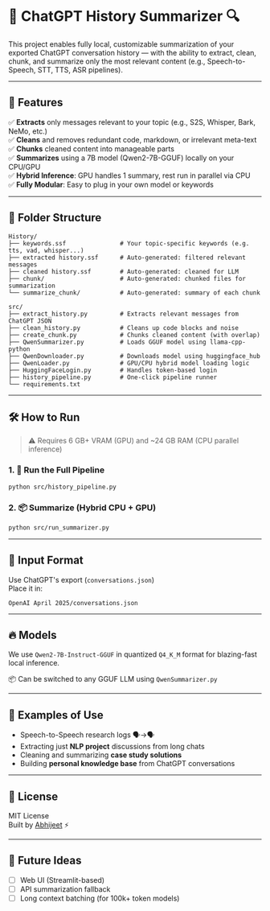 
# 🧠 ChatGPT History Summarizer 🔍

This project enables fully local, customizable summarization of your exported ChatGPT conversation history — with the ability to extract, clean, chunk, and summarize only the most relevant content (e.g., Speech-to-Speech, STT, TTS, ASR pipelines).

---

## 🚀 Features

✅ **Extracts** only messages relevant to your topic (e.g., S2S, Whisper, Bark, NeMo, etc.)  
✅ **Cleans** and removes redundant code, markdown, or irrelevant meta-text  
✅ **Chunks** cleaned content into manageable parts  
✅ **Summarizes** using a 7B model (Qwen2-7B-GGUF) locally on your CPU/GPU  
✅ **Hybrid Inference**: GPU handles 1 summary, rest run in parallel via CPU  
✅ **Fully Modular**: Easy to plug in your own model or keywords

---

## 🧩 Folder Structure

```
History/
├── keywords.ssf               # Your topic-specific keywords (e.g. tts, vad, whisper...)
├── extracted history.ssf      # Auto-generated: filtered relevant messages
├── cleaned history.ssf        # Auto-generated: cleaned for LLM
├── chunk/                     # Auto-generated: chunked files for summarization
└── summarize_chunk/           # Auto-generated: summary of each chunk
```

```
src/
├── extract_history.py         # Extracts relevant messages from ChatGPT JSON
├── clean_history.py           # Cleans up code blocks and noise
├── create_chunk.py            # Chunks cleaned content (with overlap)
├── QwenSummarizer.py          # Loads GGUF model using llama-cpp-python
├── QwenDownloader.py          # Downloads model using huggingface_hub
├── QwenLoader.py              # GPU/CPU hybrid model loading logic
├── HuggingFaceLogin.py        # Handles token-based login
├── history_pipeline.py        # One-click pipeline runner
└── requirements.txt
```

---

## 🛠 How to Run

> ⚠️ Requires 6 GB+ VRAM (GPU) and ~24 GB RAM (CPU parallel inference)

### 1. 🧹 Run the Full Pipeline
```bash
python src/history_pipeline.py
```

### 2. 📦 Summarize (Hybrid CPU + GPU)
```bash
python src/run_summarizer.py
```

---

## 📂 Input Format

Use ChatGPT's export (`conversations.json`)  
Place it in:  
```plaintext
OpenAI April 2025/conversations.json
```

---

## 🔥 Models

We use `Qwen2-7B-Instruct-GGUF` in quantized `Q4_K_M` format for blazing-fast local inference.

📦 Can be switched to any GGUF LLM using `QwenSummarizer.py`

---

## 🧠 Examples of Use

- Speech-to-Speech research logs 🗣️→🗣️  
- Extracting just **NLP project** discussions from long chats  
- Cleaning and summarizing **case study solutions**  
- Building **personal knowledge base** from ChatGPT conversations

---

## 📜 License

MIT License  
Built by [Abhijeet](https://www.linkedin.com/in/abhijeet-099670300/) ⚡

---

## 💬 Future Ideas

- [ ] Web UI (Streamlit-based)
- [ ] API summarization fallback
- [ ] Long context batching (for 100k+ token models)

